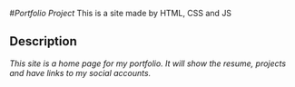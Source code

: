 #_Portfolio Project_
This is a site made by HTML, CSS and JS
## Description

_This site is a home page for my portfolio. It will show the resume, projects and have links to my social accounts._
